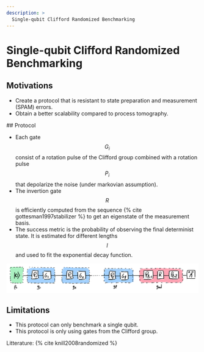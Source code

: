 ```yaml
---
description: >
  Single-qubit Clifford Randomized Benchmarking
---
```


# Single-qubit Clifford Randomized Benchmarking

## Motivations
- Create a protocol that is resistant to state preparation and measurement (SPAM) errors.
- Obtain a better scalability compared to process tomography.

## Protocol
- Each gate $$G_i$$ consist of a rotation pulse of the Clifford group combined with a rotation pulse $$P_i$$ that depolarize the noise (under markovian assumption).
- The invertion gate $$R$$ is efficiently computed from the sequence {% cite gottesman1997stabilizer %} to get an eigenstate of the measurement basis.
- The success metric is the probability of observing the final determinist state. It is estimated for different lengths $$l$$ and used to fit the exponential decay function.

<div class="center">
  <img src="/img/system-level-benchmark/randomized/RB-clifford-single-qubit.png" class="img-medium" alt="Quantum circuit associated to the single-qubit clifford randomized benchmarking protocol"/>
</div>

## Limitations
- This protocol can only benchmark a single qubit.
- This protocol is only using gates from the Clifford group.

Litterature: {% cite knill2008randomized %}
